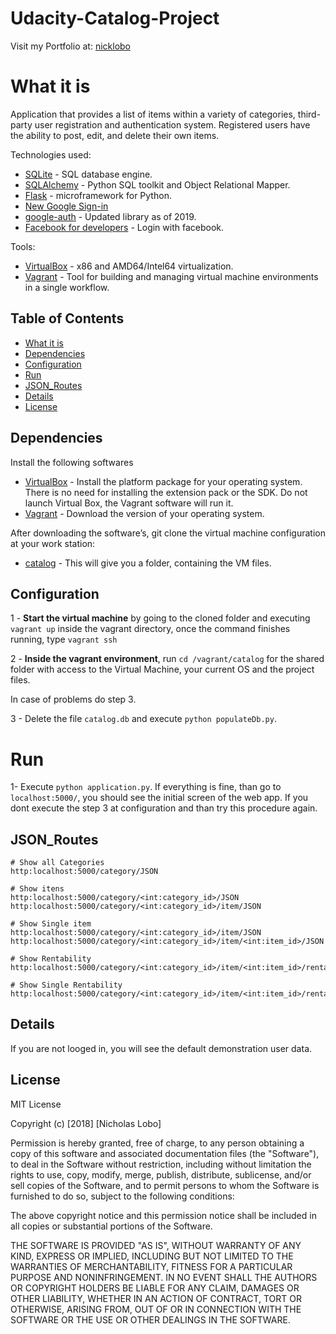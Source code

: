 # Udacity-Catalog-Project

Visit my Portfolio at: [nicklobo](http://nicklobo.com.br/)

# What it is
Application that provides a list of items within a variety of categories, third-party user registration and authentication system.
Registered users have the ability to post, edit, and delete their own items.

Technologies used:
- [SQLite](https://www.sqlite.org/index.html) - SQL database engine.
- [SQLAlchemy](https://www.sqlalchemy.org/) - Python SQL toolkit and Object Relational Mapper.
- [Flask](http://flask.pocoo.org/) - microframework for Python.
- [New Google Sign-in](https://developers.google.com/identity/sign-in/web/)
- [google-auth](https://google-auth.readthedocs.io/en/latest/) - Updated library as of 2019.
- [Facebook for developers](https://developers.facebook.com/docs/facebook-login/web) - Login with facebook.

Tools:
- [VirtualBox](https://www.virtualbox.org/) - x86 and AMD64/Intel64 virtualization.
- [Vagrant](https://www.vagrantup.com/) - Tool for building and managing virtual machine environments in a single workflow.

## Table of Contents
- [What it is](https://github.com/nicholasinatel/fullstack-nanodegree-vm/tree/master/vagrant/catalog/#what-it-is)
- [Dependencies](https://github.com/nicholasinatel/fullstack-nanodegree-vm/tree/master/vagrant/catalog/#dependencies)
- [Configuration](https://github.com/nicholasinatel/fullstack-nanodegree-vm/tree/master/vagrant/catalog/#configuration)
- [Run](https://github.com/nicholasinatel/fullstack-nanodegree-vm/tree/master/vagrant/catalog/#run)
- [JSON_Routes](https://github.com/nicholasinatel/fullstack-nanodegree-vm/tree/master/vagrant/catalog/#json_routes)
- [Details](https://github.com/nicholasinatel/fullstack-nanodegree-vm/tree/master/vagrant/catalog/#details)
- [License](https://github.com/nicholasinatel/fullstack-nanodegree-vm/tree/master/vagrant/catalog/#license)

## Dependencies
Install the following softwares
- [VirtualBox](https://www.virtualbox.org/wiki/Download_Old_Builds_5_1) - Install the platform package for your operating system. There is no need for installing the extension pack or the SDK. Do not launch Virtual Box, the Vagrant software will run it.
- [Vagrant](https://www.vagrantup.com/downloads.html) - Download the version of your operating system.

After downloading the software’s, git clone the virtual machine configuration at your work station:
- [catalog](https://github.com/nicholasinatel/fullstack-nanodegree-vm/) - This will give you a folder, containing the VM files.


## Configuration
1 - **Start the virtual machine** by going to the cloned folder and executing `vagrant up` inside the vagrant directory, once the command finishes running, type `vagrant ssh`

2 - **Inside the vagrant environment**, run `cd /vagrant/catalog` for the shared folder with access to the Virtual Machine, your current OS and the project files.

In case of problems do step 3.

3 - Delete the file `catalog.db` and execute `python populateDb.py`.


# Run

1- Execute `python application.py`. If everything is fine, than go to `localhost:5000/`, you should see the initial screen of the web app. If you dont execute the step 3 at configuration and than try this procedure again.

## JSON_Routes

```
# Show all Categories
http:localhost:5000/category/JSON

# Show itens
http:localhost:5000/category/<int:category_id>/JSON
http:localhost:5000/category/<int:category_id>/item/JSON

# Show Single item
http:localhost:5000/category/<int:category_id>/item/JSON
http:localhost:5000/category/<int:category_id>/item/<int:item_id>/JSON

# Show Rentability
http:localhost:5000/category/<int:category_id>/item/<int:item_id>/rentability/JSON

# Show Single Rentability
http:localhost:5000/category/<int:category_id>/item/<int:item_id>/rentability/<int:rentability_id>/JSON
```

## Details
If you are not looged in, you will see the default demonstration user data.

## License
MIT License

Copyright (c) [2018] [Nicholas Lobo]

Permission is hereby granted, free of charge, to any person obtaining a copy
of this software and associated documentation files (the "Software"), to deal
in the Software without restriction, including without limitation the rights
to use, copy, modify, merge, publish, distribute, sublicense, and/or sell
copies of the Software, and to permit persons to whom the Software is
furnished to do so, subject to the following conditions:

The above copyright notice and this permission notice shall be included in all
copies or substantial portions of the Software.

THE SOFTWARE IS PROVIDED "AS IS", WITHOUT WARRANTY OF ANY KIND, EXPRESS OR
IMPLIED, INCLUDING BUT NOT LIMITED TO THE WARRANTIES OF MERCHANTABILITY,
FITNESS FOR A PARTICULAR PURPOSE AND NONINFRINGEMENT. IN NO EVENT SHALL THE
AUTHORS OR COPYRIGHT HOLDERS BE LIABLE FOR ANY CLAIM, DAMAGES OR OTHER
LIABILITY, WHETHER IN AN ACTION OF CONTRACT, TORT OR OTHERWISE, ARISING FROM,
OUT OF OR IN CONNECTION WITH THE SOFTWARE OR THE USE OR OTHER DEALINGS IN THE
SOFTWARE.